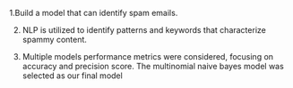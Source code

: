  1.Build a model that can identify spam emails.

2. NLP is utilized to identify patterns and keywords that characterize spammy content.

3. Multiple models performance metrics were considered, focusing on accuracy and precision score. The multinomial naive bayes model was selected as our final model

